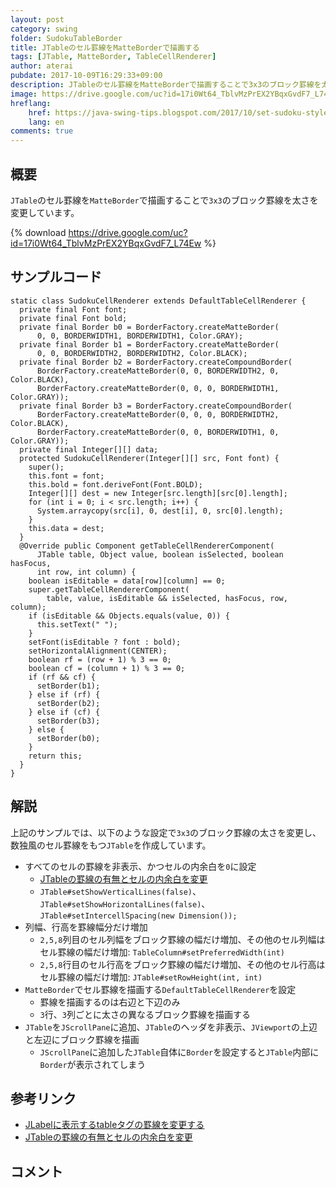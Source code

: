 ```yaml
---
layout: post
category: swing
folder: SudokuTableBorder
title: JTableのセル罫線をMatteBorderで描画する
tags: [JTable, MatteBorder, TableCellRenderer]
author: aterai
pubdate: 2017-10-09T16:29:33+09:00
description: JTableのセル罫線をMatteBorderで描画することで3x3のブロック罫線を太さを変更しています。
image: https://drive.google.com/uc?id=17i0Wt64_TblvMzPrEX2YBqxGvdF7_L74Ew
hreflang:
    href: https://java-swing-tips.blogspot.com/2017/10/set-sudoku-style-border-lines-created.html
    lang: en
comments: true
---
```

## 概要
`JTable`のセル罫線を`MatteBorder`で描画することで`3x3`のブロック罫線を太さを変更しています。

{% download https://drive.google.com/uc?id=17i0Wt64_TblvMzPrEX2YBqxGvdF7_L74Ew %}

## サンプルコード
<pre class="prettyprint"><code>static class SudokuCellRenderer extends DefaultTableCellRenderer {
  private final Font font;
  private final Font bold;
  private final Border b0 = BorderFactory.createMatteBorder(
      0, 0, BORDERWIDTH1, BORDERWIDTH1, Color.GRAY);
  private final Border b1 = BorderFactory.createMatteBorder(
      0, 0, BORDERWIDTH2, BORDERWIDTH2, Color.BLACK);
  private final Border b2 = BorderFactory.createCompoundBorder(
      BorderFactory.createMatteBorder(0, 0, BORDERWIDTH2, 0, Color.BLACK),
      BorderFactory.createMatteBorder(0, 0, 0, BORDERWIDTH1, Color.GRAY));
  private final Border b3 = BorderFactory.createCompoundBorder(
      BorderFactory.createMatteBorder(0, 0, 0, BORDERWIDTH2, Color.BLACK),
      BorderFactory.createMatteBorder(0, 0, BORDERWIDTH1, 0, Color.GRAY));
  private final Integer[][] data;
  protected SudokuCellRenderer(Integer[][] src, Font font) {
    super();
    this.font = font;
    this.bold = font.deriveFont(Font.BOLD);
    Integer[][] dest = new Integer[src.length][src[0].length];
    for (int i = 0; i &lt; src.length; i++) {
      System.arraycopy(src[i], 0, dest[i], 0, src[0].length);
    }
    this.data = dest;
  }
  @Override public Component getTableCellRendererComponent(
      JTable table, Object value, boolean isSelected, boolean hasFocus,
      int row, int column) {
    boolean isEditable = data[row][column] == 0;
    super.getTableCellRendererComponent(
        table, value, isEditable &amp;&amp; isSelected, hasFocus, row, column);
    if (isEditable &amp;&amp; Objects.equals(value, 0)) {
      this.setText(" ");
    }
    setFont(isEditable ? font : bold);
    setHorizontalAlignment(CENTER);
    boolean rf = (row + 1) % 3 == 0;
    boolean cf = (column + 1) % 3 == 0;
    if (rf &amp;&amp; cf) {
      setBorder(b1);
    } else if (rf) {
      setBorder(b2);
    } else if (cf) {
      setBorder(b3);
    } else {
      setBorder(b0);
    }
    return this;
  }
}
</code></pre>

## 解説
上記のサンプルでは、以下のような設定で`3x3`のブロック罫線の太さを変更し、数独風のセル罫線をもつ`JTable`を作成しています。

- すべてのセルの罫線を非表示、かつセルの内余白を`0`に設定
    - [JTableの罫線の有無とセルの内余白を変更](https://ateraimemo.com/Swing/IntercellSpacing.html)
    - `JTable#setShowVerticalLines(false)`、`JTable#setShowHorizontalLines(false)`、`JTable#setIntercellSpacing(new Dimension());`
- 列幅、行高を罫線幅分だけ増加
    - `2,5,8`列目のセル列幅をブロック罫線の幅だけ増加、その他のセル列幅はセル罫線の幅だけ増加: `TableColumn#setPreferredWidth(int)`
    - `2,5,8`行目のセル行高をブロック罫線の幅だけ増加、その他のセル行高はセル罫線の幅だけ増加: `JTable#setRowHeight(int, int)`
- `MatteBorder`でセル罫線を描画する`DefaultTableCellRenderer`を設定
    - 罫線を描画するのは右辺と下辺のみ
    - `3`行、`3`列ごとに太さの異なるブロック罫線を描画する
- `JTable`を`JScrollPane`に追加、`JTable`のヘッダを非表示、`JViewport`の上辺と左辺にブロック罫線を描画
    - `JScrollPane`に追加した`JTable`自体に`Border`を設定すると`JTable`内部に`Border`が表示されてしまう

<!-- dummy comment line for breaking list -->

## 参考リンク
- [JLabelに表示するtableタグの罫線を変更する](https://ateraimemo.com/Swing/HtmlTableBorderStyle.html)
- [JTableの罫線の有無とセルの内余白を変更](https://ateraimemo.com/Swing/IntercellSpacing.html)

<!-- dummy comment line for breaking list -->

## コメント
